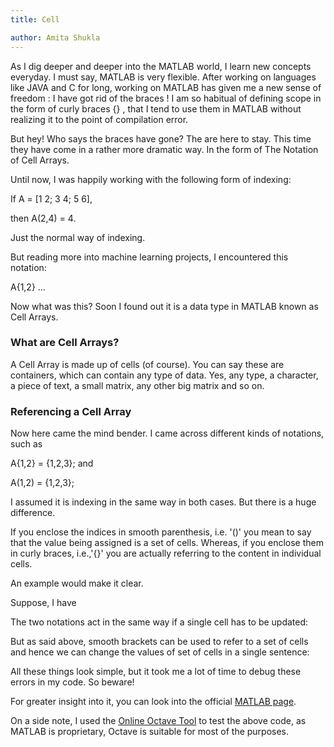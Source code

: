 ```yaml
---
title: Cell

author: Amita Shukla
---
```



As I dig deeper and deeper into the MATLAB world, I learn new concepts everyday. I must say, MATLAB is very flexible. After working on languages like JAVA and C for long, working on MATLAB has given me a new sense of freedom : I have got rid of the braces ! I am so habitual of defining scope in the form of curly braces {} , that I tend to use them in MATLAB without realizing it to the point of compilation error. 
 
But hey! Who says the braces have gone? The are here to stay. This time they have come in a rather more dramatic way. In the form of The Notation of Cell Arrays. 
 


Until now, I was happily working with the following form of indexing:

 


If A = \[1 2; 3 4; 5 6],

then A(2,4) = 4.

 


Just the normal way of indexing.

But reading more into machine learning projects, I encountered this notation:

 


A{1,2} ...

 


Now what was this? Soon I found out it is a data type in MATLAB known as Cell Arrays.

 


### What are Cell Arrays?

A Cell Array is made up of cells (of course). You can say these are containers, which can contain any type of data. Yes, any type, a character, a piece of text, a small matrix, any other big matrix and so on. 
 
 


### Referencing a Cell Array

Now here came the mind bender. I came across different kinds of notations, such as

 


A{1,2} = {1,2,3}; and

A(1,2) = {1,2,3};

 


I assumed it is indexing in the same way in both cases. But there is a huge difference.

 


If you enclose the indices in smooth parenthesis, i.e. '()' you mean to say that the value being assigned is a set of cells. Whereas, if you enclose them in curly braces, i.e.,'{}' you are actually referring to the content in individual cells.

 


An example would make it clear.

Suppose, I have

The two notations act in the same way if a single cell has to be updated: 


But as said above, smooth brackets can be used to refer to a set of cells and hence we can change the values of set of cells in a single sentence:

All these things look simple, but it took me a lot of time to debug these errors in my code. So beware! 
 
For greater insight into it, you can look into the official [MATLAB page](http://in.mathworks.com/help/matlab/matlab_prog/access-data-in-a-cell-array.html). 
 
On a side note, I used the [Online Octave Tool](http://octave-online.net/) to test the above code, as MATLAB is proprietary, Octave is suitable for most of the purposes.

